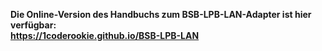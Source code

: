 **Die Online-Version des Handbuchs zum BSB-LPB-LAN-Adapter ist hier verfügbar:  
https://1coderookie.github.io/BSB-LPB-LAN**
